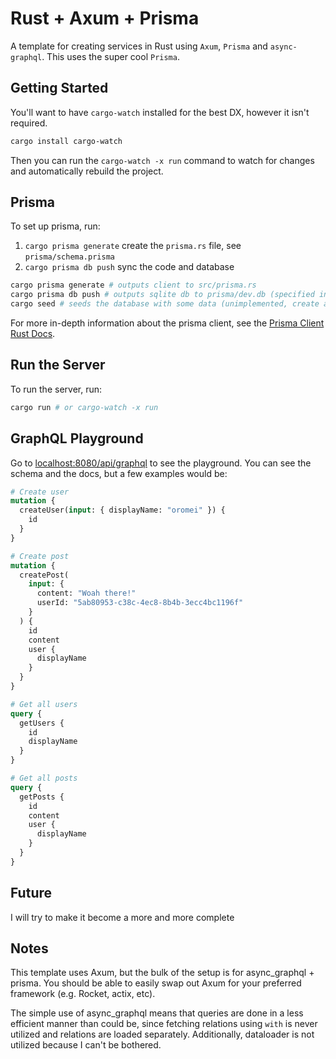 # Rust + Axum + Prisma

A template for creating services in Rust using `Axum`, `Prisma` and `async-graphql`. This uses the super cool `Prisma`.

## Getting Started

You'll want to have `cargo-watch` installed for the best DX, however it isn't required.

```bash
cargo install cargo-watch
```

Then you can run the `cargo-watch -x run` command to watch for changes and automatically rebuild the project.

## Prisma

To set up prisma, run:

1. `cargo prisma generate` create the `prisma.rs` file, see `prisma/schema.prisma`
2. `cargo prisma db push` sync the code and database

```bash
cargo prisma generate # outputs client to src/prisma.rs
cargo prisma db push # outputs sqlite db to prisma/dev.db (specified in schema.prisma)
cargo seed # seeds the database with some data (unimplemented, create a seed based on your needs)
```

For more in-depth information about the prisma client, see the [Prisma Client Rust Docs](https://github.com/Brendonovich/prisma-client-rust/tree/main/docs).

## Run the Server

To run the server, run:

```bash
cargo run # or cargo-watch -x run
```

## GraphQL Playground

Go to [localhost:8080/api/graphql](http://localhost:8080/api/graphql) to see the playground. You can see the schema and the docs, but a few examples would be:

```graphql
# Create user
mutation {
  createUser(input: { displayName: "oromei" }) {
    id
  }
}

# Create post
mutation {
  createPost(
    input: {
      content: "Woah there!"
      userId: "5ab80953-c38c-4ec8-8b4b-3ecc4bc1196f"
    }
  ) {
    id
    content
    user {
      displayName
    }
  }
}

# Get all users
query {
  getUsers {
    id
    displayName
  }
}

# Get all posts
query {
  getPosts {
    id
    content
    user {
      displayName
    }
  }
}
```
## Future
I will try to make it become a more and more complete

## Notes

This template uses Axum, but the bulk of the setup is for async_graphql + prisma. You should be able to easily swap out Axum for your preferred framework (e.g. Rocket, actix, etc).

The simple use of async_graphql means that queries are done in a less efficient manner than could be, since fetching relations using `with` is never utilized and relations are loaded separately. Additionally, dataloader is not utilized because I can't be bothered.
